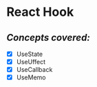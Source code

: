 # React Hook

## *Concepts covered:*

- [x] UseState
- [x] UseUffect
- [x] UseCallback
- [x] UseMemo
